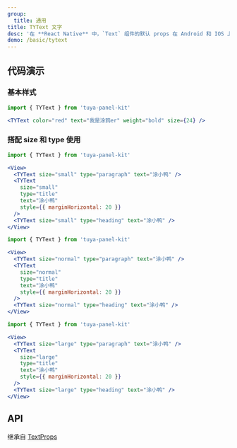 ```yaml
---
group:
  title: 通用
title: TYText 文字
desc: '在 **React Native** 中，`Text` 组件的默认 props 在 Android 和 IOS 上不一致。<br/>`TYText` 在 `Text` 组件上进行了一层封装，保证 IOS 与 Android 表征一致。'
demo: /basic/tytext
---
```


## 代码演示

### 基本样式

```jsx
import { TYText } from 'tuya-panel-kit'

<TYText color="red" text="我是涂鸦er" weight="bold" size={24} />
```

### 搭配 size 和 type 使用

```jsx
import { TYText } from 'tuya-panel-kit'

<View>
  <TYText size="small" type="paragraph" text="涂小鸭" />
  <TYText
    size="small"
    type="title"
    text="涂小鸭"
    style={{ marginHorizontal: 20 }}
  />
  <TYText size="small" type="heading" text="涂小鸭" />
</View>
```

```jsx
import { TYText } from 'tuya-panel-kit'

<View>
  <TYText size="normal" type="paragraph" text="涂小鸭" />
  <TYText
    size="normal"
    type="title"
    text="涂小鸭"
    style={{ marginHorizontal: 20 }}
  />
  <TYText size="normal" type="heading" text="涂小鸭" />
</View>
```

```jsx
import { TYText } from 'tuya-panel-kit'

<View>
  <TYText size="large" type="paragraph" text="涂小鸭" />
  <TYText
    size="large"
    type="title"
    text="涂小鸭"
    style={{ marginHorizontal: 20 }}
  />
  <TYText size="large" type="heading" text="涂小鸭" />
</View>
```

## API

继承自 [TextProps](https://reactnative.dev/docs/text#props)

<API name="TYTextProps"></API>
